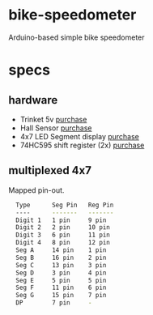 # bike-speedometer
Arduino-based simple bike speedometer

# specs

## hardware

* Trinket 5v [purchase](https://www.adafruit.com/product/1501)
* Hall Sensor [purchase](https://www.amazon.com/New-Hall-Sensor-Module-Arduino/dp/B009M86TFG/ref=sr_1_2?ie=UTF8&qid=1493972745&sr=8-2&keywords=arduino+hall+sensor)
* 4x7 LED Segment display [purchase](https://www.sparkfun.com/products/9481)
* 74HC595 shift register (2x) [purchase](https://www.adafruit.com/product/450)

## multiplexed 4x7

Mapped pin-out.
```sh
  Type      Seg Pin   Reg Pin
  ----      -------   -------
  Digit 1   1 pin     9 pin
  Digit 2   2 pin     10 pin
  Digit 3   6 pin     11 pin
  Digit 4   8 pin     12 pin
  Seg A     14 pin    1 pin
  Seg B     16 pin    2 pin
  Seg C     13 pin    3 pin
  Seg D     3 pin     4 pin
  Seg E     5 pin     5 pin
  Seg F     11 pin    6 pin
  Seg G     15 pin    7 pin
  DP        7 pin     -
```
